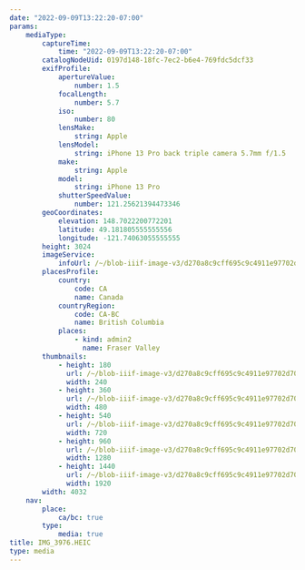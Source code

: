 ```yaml
---
date: "2022-09-09T13:22:20-07:00"
params:
    mediaType:
        captureTime:
            time: "2022-09-09T13:22:20-07:00"
        catalogNodeUid: 0197d148-18fc-7ec2-b6e4-769fdc5dcf33
        exifProfile:
            apertureValue:
                number: 1.5
            focalLength:
                number: 5.7
            iso:
                number: 80
            lensMake:
                string: Apple
            lensModel:
                string: iPhone 13 Pro back triple camera 5.7mm f/1.5
            make:
                string: Apple
            model:
                string: iPhone 13 Pro
            shutterSpeedValue:
                number: 121.25621394473346
        geoCoordinates:
            elevation: 148.7022200772201
            latitude: 49.181805555555556
            longitude: -121.74063055555555
        height: 3024
        imageService:
            infoUrl: /~/blob-iiif-image-v3/d270a8c9cff695c9c4911e97702d7043a24012b6c37297a520be1ee786ad0671/info.json
        placesProfile:
            country:
                code: CA
                name: Canada
            countryRegion:
                code: CA-BC
                name: British Columbia
            places:
                - kind: admin2
                  name: Fraser Valley
        thumbnails:
            - height: 180
              url: /~/blob-iiif-image-v3/d270a8c9cff695c9c4911e97702d7043a24012b6c37297a520be1ee786ad0671/full/240%2C180/0/default.jpg
              width: 240
            - height: 360
              url: /~/blob-iiif-image-v3/d270a8c9cff695c9c4911e97702d7043a24012b6c37297a520be1ee786ad0671/full/480%2C360/0/default.jpg
              width: 480
            - height: 540
              url: /~/blob-iiif-image-v3/d270a8c9cff695c9c4911e97702d7043a24012b6c37297a520be1ee786ad0671/full/720%2C540/0/default.jpg
              width: 720
            - height: 960
              url: /~/blob-iiif-image-v3/d270a8c9cff695c9c4911e97702d7043a24012b6c37297a520be1ee786ad0671/full/1280%2C960/0/default.jpg
              width: 1280
            - height: 1440
              url: /~/blob-iiif-image-v3/d270a8c9cff695c9c4911e97702d7043a24012b6c37297a520be1ee786ad0671/full/1920%2C1440/0/default.jpg
              width: 1920
        width: 4032
    nav:
        place:
            ca/bc: true
        type:
            media: true
title: IMG_3976.HEIC
type: media
---
```

